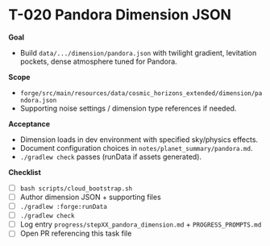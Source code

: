 # T-020 Pandora Dimension JSON

**Goal**

- Build `data/.../dimension/pandora.json` with twilight gradient, levitation pockets, dense atmosphere tuned for Pandora.

**Scope**

- `forge/src/main/resources/data/cosmic_horizons_extended/dimension/pandora.json`
- Supporting noise settings / dimension type references if needed.

**Acceptance**

- Dimension loads in dev environment with specified sky/physics effects.
- Document configuration choices in `notes/planet_summary/pandora.md`.
- `./gradlew check` passes (runData if assets generated).

**Checklist**

- [ ] `bash scripts/cloud_bootstrap.sh`
- [ ] Author dimension JSON + supporting files
- [ ] `./gradlew :forge:runData`
- [ ] `./gradlew check`
- [ ] Log entry `progress/stepXX_pandora_dimension.md` + `PROGRESS_PROMPTS.md`
- [ ] Open PR referencing this task file
